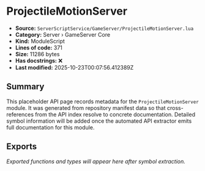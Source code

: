 # ProjectileMotionServer

- **Source:** `ServerScriptService/GameServer/ProjectileMotionServer.lua`
- **Category:** Server › GameServer Core
- **Kind:** ModuleScript
- **Lines of code:** 371
- **Size:** 11286 bytes
- **Has docstrings:** ❌
- **Last modified:** 2025-10-23T00:07:56.412389Z

## Summary

This placeholder API page records metadata for the `ProjectileMotionServer` module. It was generated
from repository manifest data so that cross-references from the API index resolve to
concrete documentation. Detailed symbol information will be added once the automated
API extractor emits full documentation for this module.

## Exports

_Exported functions and types will appear here after symbol extraction._
